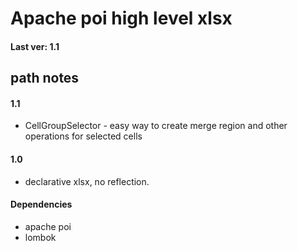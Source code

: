 # Apache poi high level xlsx
#### Last ver: 1.1

## path notes
#### 1.1
* CellGroupSelector - easy way to create merge region and other operations for selected cells
#### 1.0
* declarative xlsx, no reflection.


#### Dependencies
* apache poi
* lombok